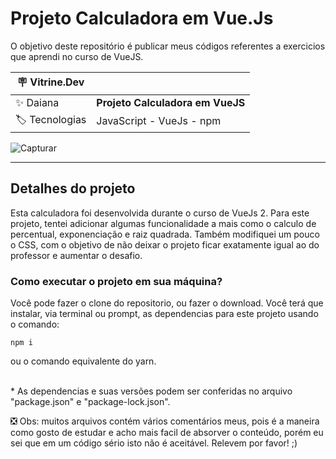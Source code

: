 # Projeto Calculadora em Vue.Js

O objetivo deste repositório é publicar meus códigos referentes a exercicios que aprendi no curso de VueJS.

| :placard: Vitrine.Dev |     |
| -------------  | --- |
| :sparkles: Daiana        | **Projeto Calculadora em VueJS**
| :label: Tecnologias | JavaScript -  VueJs - npm

![Capturar](https://github.com/ILadyLuckI/vuejs-calculadora-projeto/assets/69736274/5cf7b860-280a-4769-8efc-14bdcfcaf651)


---

## Detalhes do projeto

Esta calculadora foi desenvolvida durante o curso de VueJs 2. Para este projeto, tentei adicionar algumas funcionalidade a mais como o calculo de percentual, exponenciação e raiz quadrada. Também modifiquei um pouco o CSS, com o objetivo de não deixar o projeto ficar exatamente igual ao do professor e aumentar o desafio.

### Como executar o projeto em sua máquina?
Você pode fazer o clone do repositorio, ou fazer o download.
Você terá que instalar, via terminal ou prompt, as dependencias para este projeto usando o comando:
<p><code>npm i</code></p>
<p>ou o comando equivalente do yarn.</p>
<br>
  * As dependencias e suas versões podem ser conferidas no arquivo "package.json" e "package-lock.json".

❎ Obs: muitos arquivos contém vários comentários meus, pois é a maneira como gosto de estudar e acho mais facil de absorver o conteúdo, porém eu sei que em um código sério isto não é aceitável. Relevem por favor! ;)



